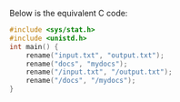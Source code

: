 Below is the equivalent C code:
```c
#include <sys/stat.h>
#include <unistd.h>
int main() {
    rename("input.txt", "output.txt");
    rename("docs", "mydocs");
    rename("/input.txt", "/output.txt");
    rename("/docs", "/mydocs");
}
```
